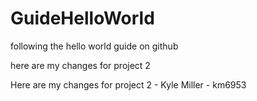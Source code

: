 # GuideHelloWorld
following the hello world guide on github

here are my changes for project 2

Here are my changes for project 2 - Kyle Miller - km6953